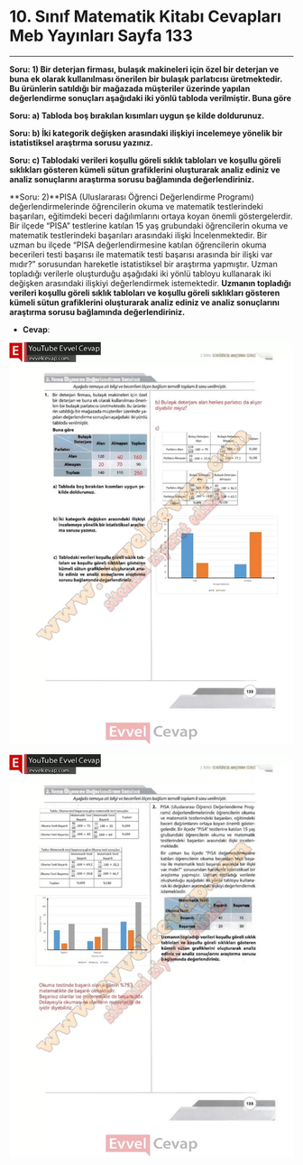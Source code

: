 # 10. Sınıf Matematik Kitabı Cevapları Meb Yayınları Sayfa 133

---

**Soru: 1) Bir deterjan firması, bulaşık makineleri için özel bir deterjan ve buna ek olarak kullanılması önerilen bir bulaşık parlatıcısı üretmektedir. Bu ürünlerin satıldığı bir mağazada müşteriler üzerinde yapılan değerlendirme sonuçları aşağıdaki iki yönlü tabloda verilmiştir. Buna göre**

**Soru: a) Tabloda boş bırakılan kısımları uygun şe kilde doldurunuz.**

**Soru: b) İki kategorik değişken arasındaki ilişkiyi incelemeye yönelik bir istatistiksel araştırma sorusu yazınız.**

**Soru: c) Tablodaki verileri koşullu göreli sıklık tabloları ve koşullu göreli sıklıkları gösteren kümeli sütun grafiklerini oluşturarak analiz ediniz ve analiz sonuçlarını araştırma sorusu bağlamında değerlendiriniz.**

**Soru: 2)**PISA (Uluslararası Öğrenci Değerlendirme Programı) değerlendirmelerinde öğrencilerin okuma ve matematik testlerindeki başarıları, eğitimdeki beceri dağılımlarını ortaya koyan önemli göstergelerdir. Bir ilçede “PISA” testlerine katılan 15 yaş grubundaki öğrencilerin okuma ve matematik testlerindeki başarıları arasındaki ilişki İncelenmektedir. Bir uzman bu ilçede “PISA değerlendirmesine katılan öğrencilerin okuma becerileri testi başarısı ile matematik testi başarısı arasında bir ilişki var mıdır?” sorusundan hareketle istatistiksel bir araştırma yapmıştır. Uzman topladığı verilerle oluşturduğu aşağıdaki iki yönlü tabloyu kullanarak iki değişken arasındaki ilişkiyi değerlendirmek istemektedir. **Uzmanın topladığı verileri koşullu göreli sıklık tabloları ve koşullu göreli sıklıkları gösteren kümeli sütun grafiklerini oluşturarak analiz ediniz ve analiz sonuçlarını araştırma sorusu bağlamında değerlendiriniz.**

-   **Cevap**:

![Image 1](./image_1.webp)

![Image 2](./image_2.webp)